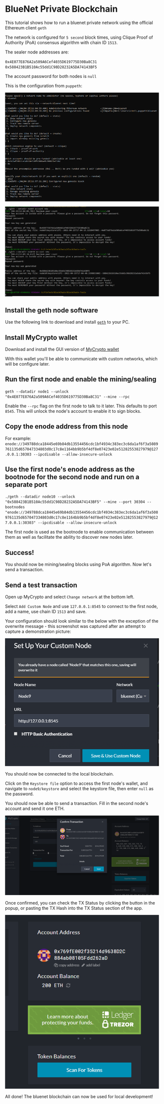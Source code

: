 # BlueNet Private Blockchain

This tutorial shows how to run a bluenet private network using the official Ethereum client `geth`

The network is configured for `5 second` block times, using Clique Proof of Authority (PoA) consensus algorithm with chain ID `1513`.

The sealer node addresses are:

`0x4E077E876A2a509A6Cef4035D619775D30Ba8C31`
`0x588423B1B510Ac55dd1C98D28232A5DA74143BF5`

The account password for both nodes is `null`

This is the configuration from `puppeth`:

![puppeth config A.](Screenshots/puppeth_config_blue1.PNG)


![puppeth config B.](Screenshots/puppeth_config_blue2.PNG)


## Install the geth node software

Use the following link to download and install [`geth`](https://geth.ethereum.org/downloads/) to your PC.

## Install MyCrypto wallet

Download and install the GUI version of [MyCrypto wallet](https://download.mycrypto.com/)

With this wallet you'll be able to communicate with custom networks, which will be configure later.

## Run the first node and enable the mining/sealing

`geth --datadir node1 --unlock "0x4E077E876A2a509A6Cef4035D619775D30Ba8C31" --mine --rpc`

Enable the `--rpc` flag on the first node to talk to it later. This defaults to port `8545`.
This will unlock the node's account to enable it to sign blocks.

## Copy the enode address from this node

For example:
`enode://349788dca18445e69b84db13554456cdc1bf4934c383ec3c6da1af6f3a5089761135d657047334803d0c17c8e1164bb9b5bf4df8e07423e02e51282553827979@127.0.0.1:30303 --ipcdisable --allow-insecure-unlock`

## Use the first node's enode address as the bootnode for the second node and run on a separate port

`./geth --datadir node10 --unlock "0x588423B1B510Ac55dd1C98D28232A5DA74143BF5" --mine --port 30304 --bootnodes "enode://349788dca18445e69b84db13554456cdc1bf4934c383ec3c6da1af6f3a5089761135d657047334803d0c17c8e1164bb9b5bf4df8e07423e02e51282553827979@127.0.0.1:30303" --ipcdisable --allow-insecure-unlock`

The first node is used as the bootnode to enable communication between them as well as facilitate the ability to discover new nodes later.

## Success!

You should now be mining/sealing blocks using PoA algorithm. Now let's send a transaction.

## Send a test transaction

Open up MyCrypto and select `Change network` at the bottom left.

Select `Add Custom Node` and use `127.0.0.1:8545` to connect to the first node, add a name, use chain ID `1513` and save.

Your configuration should look similar to the below with the exception of the overwrite message - this screenshot was captured after an attempt to capture a demonstration picture:

![custom-node](Screenshots/mycrypto_bluenet1.PNG)

You should now be connected to the local blockchain.

Click on the `Keystore file` option to access the first node's wallet, and navigate to `node9/keystore` and select
the keystore file, then enter `null` as the password.

You should now be able to send a transaction. Fill in the second node's account and send it one ETH.

![transaction-send](Screenshots/transact_tx_blue.PNG)

Once confirmed, you can check the TX Status by clicking the button in the popup, or pasting the TX Hash into the TX Status section of the app.

![transaction-success](Screenshots/transact_tx_blue2.PNG)

All done! The bluenet blockchain can now be used for local development!
